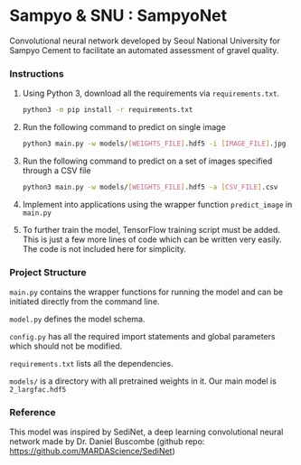 # **Sampyo & SNU : SampyoNet**

Convolutional neural network developed by Seoul National University for Sampyo Cement to facilitate an automated assessment of gravel quality.



### Instructions

1. Using Python 3, download all the requirements via `requirements.txt`.

   ```bash
   python3 -m pip install -r requirements.txt
   ```

2. Run the following command to predict on single image

   ```bash
   python3 main.py -w models/[WEIGHTS_FILE].hdf5 -i [IMAGE_FILE].jpg
   ```

3. Run the following command to predict on a set of images specified through a CSV file

   ```bash
   python3 main.py -w models/[WEIGHTS_FILE].hdf5 -a [CSV_FILE].csv
   ```

4. Implement into applications using the wrapper function `predict_image` in `main.py`

5. To further train the model, TensorFlow training script must be added. This is just a few more lines of code which can be written very easily. The code is not included here for simplicity.



### Project Structure

`main.py` contains the wrapper functions for running the model and can be initiated directly from the command line.

`model.py` defines the model schema.

`config.py` has all the required import statements and global parameters which should not be modified.

`requirements.txt` lists all the dependencies.

`models/` is a directory with all pretrained weights in it. Our main model is `2_largfac.hdf5`



### Reference

This model was inspired by SediNet, a deep learning convolutional neural network made by Dr. Daniel Buscombe (github repo: https://github.com/MARDAScience/SediNet)
